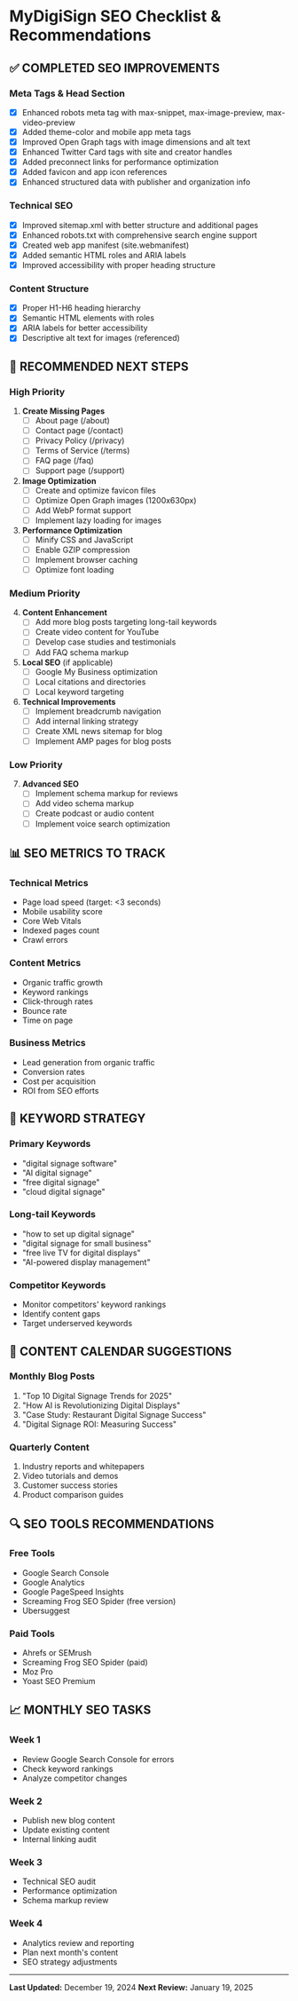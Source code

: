# MyDigiSign SEO Checklist & Recommendations

## ✅ **COMPLETED SEO IMPROVEMENTS**

### Meta Tags & Head Section
- [x] Enhanced robots meta tag with max-snippet, max-image-preview, max-video-preview
- [x] Added theme-color and mobile app meta tags
- [x] Improved Open Graph tags with image dimensions and alt text
- [x] Enhanced Twitter Card tags with site and creator handles
- [x] Added preconnect links for performance optimization
- [x] Added favicon and app icon references
- [x] Enhanced structured data with publisher and organization info

### Technical SEO
- [x] Improved sitemap.xml with better structure and additional pages
- [x] Enhanced robots.txt with comprehensive search engine support
- [x] Created web app manifest (site.webmanifest)
- [x] Added semantic HTML roles and ARIA labels
- [x] Improved accessibility with proper heading structure

### Content Structure
- [x] Proper H1-H6 heading hierarchy
- [x] Semantic HTML elements with roles
- [x] ARIA labels for better accessibility
- [x] Descriptive alt text for images (referenced)

## 🔧 **RECOMMENDED NEXT STEPS**

### High Priority
1. **Create Missing Pages**
   - [ ] About page (/about)
   - [ ] Contact page (/contact)
   - [ ] Privacy Policy (/privacy)
   - [ ] Terms of Service (/terms)
   - [ ] FAQ page (/faq)
   - [ ] Support page (/support)

2. **Image Optimization**
   - [ ] Create and optimize favicon files
   - [ ] Optimize Open Graph images (1200x630px)
   - [ ] Add WebP format support
   - [ ] Implement lazy loading for images

3. **Performance Optimization**
   - [ ] Minify CSS and JavaScript
   - [ ] Enable GZIP compression
   - [ ] Implement browser caching
   - [ ] Optimize font loading

### Medium Priority
4. **Content Enhancement**
   - [ ] Add more blog posts targeting long-tail keywords
   - [ ] Create video content for YouTube
   - [ ] Develop case studies and testimonials
   - [ ] Add FAQ schema markup

5. **Local SEO** (if applicable)
   - [ ] Google My Business optimization
   - [ ] Local citations and directories
   - [ ] Local keyword targeting

6. **Technical Improvements**
   - [ ] Implement breadcrumb navigation
   - [ ] Add internal linking strategy
   - [ ] Create XML news sitemap for blog
   - [ ] Implement AMP pages for blog posts

### Low Priority
7. **Advanced SEO**
   - [ ] Implement schema markup for reviews
   - [ ] Add video schema markup
   - [ ] Create podcast or audio content
   - [ ] Implement voice search optimization

## 📊 **SEO METRICS TO TRACK**

### Technical Metrics
- Page load speed (target: <3 seconds)
- Mobile usability score
- Core Web Vitals
- Indexed pages count
- Crawl errors

### Content Metrics
- Organic traffic growth
- Keyword rankings
- Click-through rates
- Bounce rate
- Time on page

### Business Metrics
- Lead generation from organic traffic
- Conversion rates
- Cost per acquisition
- ROI from SEO efforts

## 🎯 **KEYWORD STRATEGY**

### Primary Keywords
- "digital signage software"
- "AI digital signage"
- "free digital signage"
- "cloud digital signage"

### Long-tail Keywords
- "how to set up digital signage"
- "digital signage for small business"
- "free live TV for digital displays"
- "AI-powered display management"

### Competitor Keywords
- Monitor competitors' keyword rankings
- Identify content gaps
- Target underserved keywords

## 📝 **CONTENT CALENDAR SUGGESTIONS**

### Monthly Blog Posts
1. "Top 10 Digital Signage Trends for 2025"
2. "How AI is Revolutionizing Digital Displays"
3. "Case Study: Restaurant Digital Signage Success"
4. "Digital Signage ROI: Measuring Success"

### Quarterly Content
1. Industry reports and whitepapers
2. Video tutorials and demos
3. Customer success stories
4. Product comparison guides

## 🔍 **SEO TOOLS RECOMMENDATIONS**

### Free Tools
- Google Search Console
- Google Analytics
- Google PageSpeed Insights
- Screaming Frog SEO Spider (free version)
- Ubersuggest

### Paid Tools
- Ahrefs or SEMrush
- Screaming Frog SEO Spider (paid)
- Moz Pro
- Yoast SEO Premium

## 📈 **MONTHLY SEO TASKS**

### Week 1
- Review Google Search Console for errors
- Check keyword rankings
- Analyze competitor changes

### Week 2
- Publish new blog content
- Update existing content
- Internal linking audit

### Week 3
- Technical SEO audit
- Performance optimization
- Schema markup review

### Week 4
- Analytics review and reporting
- Plan next month's content
- SEO strategy adjustments

---

**Last Updated:** December 19, 2024
**Next Review:** January 19, 2025 